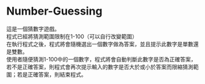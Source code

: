 # Number-Guessing
這是一個猜數字遊戲。<br>
程式已經將猜測範圍限制在1-100（可以自行改變範圍）<br>
在執行程式之後，程式將會隨機選出一個數字做為答案，並且提示此數字是單數還是雙數。<br>
使用者隨便猜測1-100中的一個數字，程式將會自動判斷此數字是否為正確答案，若不是正確答案，則程式會再次提示輸入的數字是否大於或小於答案而限縮猜測範圍；若是正確答案，則結束程式。<br>
